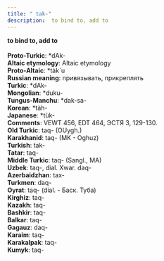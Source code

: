 ```yaml
---
title: " tak-"
description:  to bind to, add to
---
```

<strong> to bind to, add to</strong><br><br>
<strong>Proto-Turkic</strong>:  *dAk-<br>
<strong>Altaic etymology</strong>:  Altaic etymology<br>
<strong> Proto-Altaic</strong>:  *tàk`u<br>
<strong>Russian meaning</strong>:  привязывать, прикреплять<br>
<strong>Turkic</strong>:  *dAk-<br>
<strong>Mongolian</strong>:  *duku-<br>
<strong>Tungus-Manchu</strong>:  *dak-sa-<br>
<strong>Korean</strong>:  *tàh-<br>
<strong>Japanese</strong>:  *tùk-<br>
<strong>Comments</strong>:  VEWT 456, EDT 464, ЭСТЯ 3, 129-130.<br>
<strong>Old Turkic</strong>:  taq- (OUygh.)<br>
<strong>Karakhanid</strong>:  taq- (MK - Oghuz)<br>
<strong>Turkish</strong>:  tak-<br>
<strong>Tatar</strong>:  taq-<br>
<strong>Middle Turkic</strong>:  taq- (Sangl., MA)<br>
<strong>Uzbek</strong>:  taq-, dial. Xwar. daq-<br>
<strong>Azerbaidzhan</strong>:  tax-<br>
<strong>Turkmen</strong>:  daq-<br>
<strong>Oyrat</strong>:  taq- (dial. - Баск. Туба)<br>
<strong>Kirghiz</strong>:  taq-<br>
<strong>Kazakh</strong>:  taq-<br>
<strong>Bashkir</strong>:  taq-<br>
<strong>Balkar</strong>:  taq-<br>
<strong>Gagauz</strong>:  daq-<br>
<strong>Karaim</strong>:  taq-<br>
<strong>Karakalpak</strong>:  taq-<br>
<strong>Kumyk</strong>:  taq-<br>


